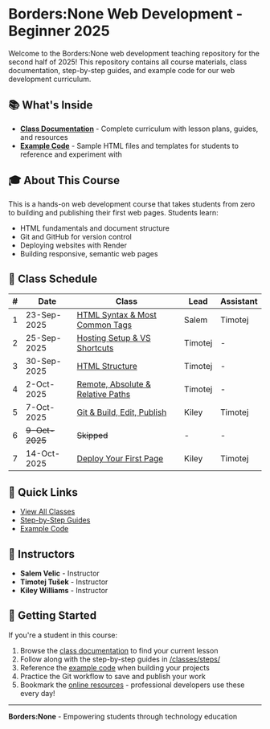 # Borders:None Web Development - Beginner 2025

Welcome to the Borders:None web development teaching repository for the second half of 2025! This repository contains all course materials, class documentation, step-by-step guides, and example code for our web development curriculum.

## 📚 What's Inside

- **[Class Documentation](/classes)** - Complete curriculum with lesson plans, guides, and resources
- **[Example Code](/src)** - Sample HTML files and templates for students to reference and experiment with

## 🎓 About This Course

This is a hands-on web development course that takes students from zero to building and publishing their first web pages. Students learn:

- HTML fundamentals and document structure
- Git and GitHub for version control
- Deploying websites with Render
- Building responsive, semantic web pages

## 📅 Class Schedule

| # | Date | Class | Lead | Assistant |
|---|------|--------|------|------------|
| 1 | 23-Sep-2025 | [HTML Syntax & Most Common Tags](/classes/1class-html-syntax-&-most-common-tags/) | Salem | Timotej |
| 2 | 25-Sep-2025 | [Hosting Setup & VS Shortcuts](/classes/2class-hosting-setup-&-vs-shortcuts/) | Timotej | - |
| 3 | 30-Sep-2025 | [HTML Structure](/classes/3class-html-structure/class3-html-structure.md) | Timotej | - |
| 4 | 2-Oct-2025 | [Remote, Absolute & Relative Paths](/classes/4class-remote-absolute-&-relative-paths/class4-media-and-links.md) | Timotej | - |
| 5 | 7-Oct-2025 | [Git & Build, Edit, Publish](/classes/5class-git-&-build-edit-publish/class5-build-edit-publish.md) | Kiley | Timotej |
| 6 | ~~9-Oct-2025~~ | ~~Skipped~~ | - | - |
| 7 | 14-Oct-2025 | [Deploy Your First Page](/classes/7class-deploy-your-first-page/class7-deploy-your-first-page.md) | Kiley | Timotej |

## 🚀 Quick Links

- [View All Classes](/classes/README.md)
- [Step-by-Step Guides](/classes/steps/)
- [Example Code](/src/)

## 👥 Instructors

- **Salem Velic** - Instructor
- **Timotej Tušek** - Instructor
- **Kiley Williams** - Instructor

## 📖 Getting Started

If you're a student in this course:

1. Browse the [class documentation](/classes) to find your current lesson
2. Follow along with the step-by-step guides in [/classes/steps/](/classes/steps/)
3. Reference the [example code](/src) when building your projects
4. Practice the Git workflow to save and publish your work
5. Bookmark the [online resources](/classes/README.md#online-references) - professional developers use these every day!

---

**Borders:None** - Empowering students through technology education